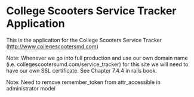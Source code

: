 # College Scooters Service Tracker Application

This is the application for the College Scooters Service Tracker (http://www.collegescootersmd.com)

Note: Whenever we go into full production and use our own domain name (i.e. collegescootersumd.com/service_tracker) for this site we will need to have our own SSL certificate. See Chapter 7.4.4 in rails book. 

Note: Need to remove remember_token from attr_accessible in administrator model